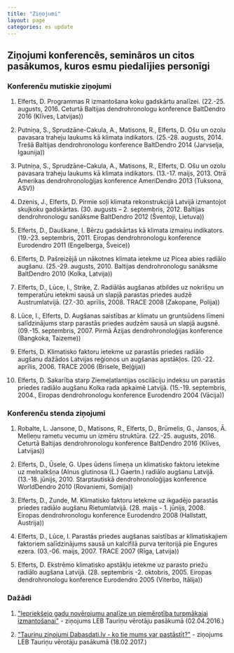 ```yaml
---
title: "Ziņojumi"
layout: page
categories: es update
---
```


## Ziņojumi konferencēs, semināros un citos pasākumos, kuros esmu piedalījies personīgi

### Konferenču mutiskie ziņojumi

1. Elferts, D. Programmas R izmantošana koku gadskārtu analīzei. (22.-25. augusts, 2016. Ceturtā Baltijas dendrohronologu konference BaltDendro 2016 (Klīves, Latvijas))

1. Putniņa, S., Sprudzāne-Cakula, A., Matisons, R., Elferts, D. Ošu un ozolu pavasara traheju laukums kā klimata indikators. (25.-28. augusts, 2014. Trešā Baltijas dendrohronologu konference BaltDendro 2014 (Jarvselja, Igaunija))

1. Putniņa, S., Sprudzāne-Cakula, A., Matisons, R., Elferts, D. Ošu un ozolu pavasara traheju laukums kā klimata indikators. (13.-17. maijs, 2013. Otrā Amerikas dendrohronoloģijas konference AmeriDendro 2013 (Tuksona, ASV))

1. Dzenis, J., Elferts, D. Pirmie soļi klimata rekonstrukcijā Latvijā izmantojot skujkoku gadskārtas. (30. augusts – 2. septembris, 2012. Baltijas dendrohronologu sanāksme BaltDendro 2012 (Šventoji, Lietuva))

1. Elferts, D., Dauškane, I. Bērzu gadskārtas kā klimata izmaiņu indikators. (19.-23. septembris, 2011. Eiropas dendrohronologu konference Eurodendro 2011 (Engelberga, Šveice))

1. Elferts, D. Pašreizējā un nākotnes klimata ietekme uz Picea abies radiālo augšanu. (25.-29. augusts, 2010. 	Baltijas dendrohronologu sanāksme BaltDendro 2010 (Kolka, Latvija))

1. Elferts, D., Lūce, I., Striķe, Z. Radiālās augšanas atbildes uz nokrišņu un temperatūru ietekmi sausā un slapjā parastas priedes audzē Austrumlatvijā. (27.-30. aprīlis, 2008. TRACE 2008 (Zakopane, Polija))

1. Lūce, I., Elferts, D. Augšanas saistības ar klimatu un gruntsūdens līmeni salīdzinājums starp parastās priedes audzēm sausā un slapjā augsnē. (09.-15. septembris, 2007. Pirmā Āzijas dendrohronoloģijas konference (Bangkoka, Taizeme))

1. Elferts, D. Klimatisko faktoru ietekme uz parastās priedes radiālo augšanu dažādos Latvijas reģionos un augšanas apstākļos. (20.-22. aprīlis, 2006. TRACE 2006 (Brisele, Beļģija))

1. Elferts, D. Sakarība starp Ziemeļatlantijas oscilāciju indeksu un parastās priedes radiālo augšanu Kolka rada apkaimē Latvijā. (15.-19. septembris, 2004., Eiropas dendrohronologu konference Eurodendro 2004 (Vācija))


### Konferenču stenda ziņojumi

1. Robalte, L. Jansone, D., Matisons, R., Elferts, D., Brūmelis, G., Jansos, Ā. Melleņu rametu vecumu un izmēru struktūra. (22.-25. augusts, 2016. 	Ceturtā Baltijas dendrohronologu konference BaltDendro 2016 (Klīves, Latvijas))

1. Elferts, D., Ūsele, G. Upes ūdens līmeņa un klimatisko faktoru ietekme uz melnalkšņa (Alnus glutinosa (L.) Gaertn.) radiālo augšanu Latvijā. (13.-18. jūnijs, 2010. Starptautiskā dendrohronoloģijas konference WorldDendro 2010 (Rovaniemi, Somija))
 
1. Elferts, D., Zunde, M. Klimatisko faktoru ietekme uz ikgadējo parastās priedes radiālo augšanu Rietumlatvijā. (28. maijs - 1. jūnijs, 2008. Eiropas dendrohronologu konference Eurodendro 2008 (Hallstatt, Austrija))

1. Elferts, D., Lūce, I. Parastās priedes augšanas saistības ar klimatiskajiem faktoriem salīdzinājums sausā un kalcifilā purva teritorijā pie Engures ezera. (03.-06. maijs, 2007. TRACE 2007 (Rīga, Latvija))

1. Elferts, D. Ekstrēmo klimatisko apstākļu ietekme uz parasto priežu radiālo augšana Latvijā. (28. septembris -2. oktobris, 2005.	Eiropas dendrohronologu konference Eurodendro 2005 (Viterbo, Itālija))


### Dažādi

1. ["Iepriekšejo gadu novērojumu analīze un piemērotība turpmākajai izmantošanai"](../documents/Taurini_02042016.pdf) - ziņojums LEB Tauriņu vērotāju pasākumā (02.04.2016.)

1. ["Tauriņu ziņojumi Dabasdati.lv - ko tie mums var pastāstīt?"](../documents/Taurini_18022017.pdf) - ziņojums LEB Tauriņu vērotāju pasākumā (18.02.2017.)